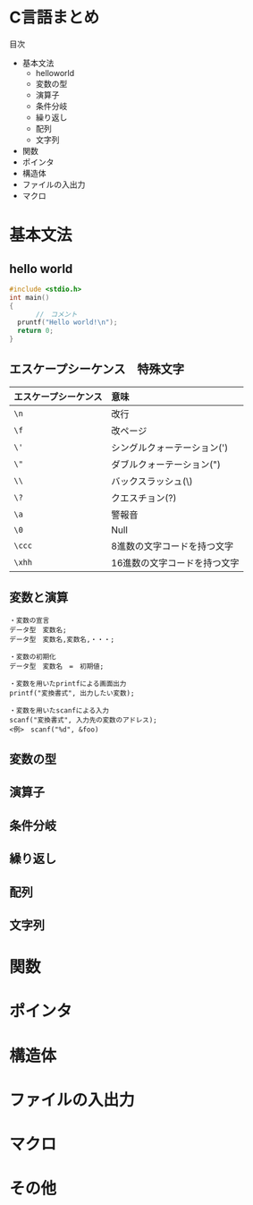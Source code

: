 # C言語まとめ

目次
- 基本文法
  - helloworld
  - 変数の型
  - 演算子
  - 条件分岐
  - 繰り返し
  - 配列
  - 文字列
- 関数
- ポインタ
- 構造体
- ファイルの入出力
- マクロ


 
 
# 基本文法

## hello world

~~~cpp
#include <stdio.h>
int main()
{
　　　　//　コメント
  pruntf("Hello world!\n");
  return 0;
}
~~~
## エスケープシーケンス　特殊文字

| エスケープシーケンス | 意味 |
|:---|:---| 
|` \n `| 改行 |
|` \f `| 改ページ |
|` \' `| シングルクォーテーション(') |
|` \" `| ダブルクォーテーション(") |
|` \\ `| バックスラッシュ(\\) |
|` \? `| クエスチョン(?)　|
|` \a `| 警報音 |
|` \0 `| Null |
|` \ccc `| 8進数の文字コードを持つ文字 |
|` \xhh `| 16進数の文字コードを持つ文字 |

## 変数と演算

~~~
・変数の宣言
データ型　変数名;
データ型　変数名,変数名,・・・;

・変数の初期化
データ型　変数名　=　初期値;

・変数を用いたprintfによる画面出力
printf("変換書式", 出力したい変数);

・変数を用いたscanfによる入力
scanf("変換書式", 入力先の変数のアドレス);
<例>　scanf("%d", &foo)
~~~


## 変数の型
## 演算子
## 条件分岐
## 繰り返し
## 配列
## 文字列
# 関数
# ポインタ
# 構造体
# ファイルの入出力
# マクロ
# その他 
